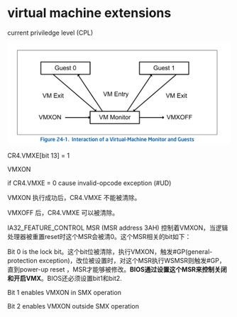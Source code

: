 # virtual machine extensions

current priviledge level (CPL)



![image-20230410181736431](./imgs/vmm-and-guest.png)

CR4.VMXE[bit 13] = 1 

VMXON  

if CR4.VMXE = 0  cause invalid-opcode exception (#UD)

VMXON 执行成功后，CR4.VMXE 不能被清除。

VMXOFF 后，CR4.VMXE 可以被清除。



 IA32_FEATURE_CONTROL MSR (MSR address 3AH) 控制着VMXON，当逻辑处理器被重置reset时这个MSR会被清0。这个MSR相关的bit如下：

Bit 0 is the lock bit。这个bit位被清除，执行VMXON，触发#GP(general-protection exception)，改位被设置时，对这个MSR执行WSMSR则触发#GP，直到power-up reset ，MSR才能够被修改。**BIOS通过设置这个MSR来控制关闭和开启VMX**。BIOS还必须设置bit1和bit2.

Bit 1 enables VMXON in SMX operation

Bit 2 enables VMXON outside SMX operation

